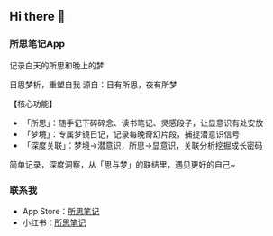 ## Hi there 👋

### 所思笔记App
记录白天的所思和晚上的梦

日思梦析，重塑自我
源自：日有所思，夜有所梦

【核心功能】
- 「所思」：随手记下碎碎念、读书笔记、灵感段子，让显意识有处安放
- 「梦境」：专属梦镜日记，记录每晚奇幻片段，捕捉潜意识信号
- 「深度关联」：梦境→潜意识，所思→显意识，关联分析挖掘成长密码

简单记录，深度洞察，从「思与梦」的联结里，遇见更好的自己~


### 联系我
- App Store：[所思笔记](https://apps.apple.com/cn/app/id1668533045)
- 小红书：[所思笔记](https://www.xiaohongshu.com/user/profile/59ba28cf5e87e72d410d84c1?xsec_token=AB30zWBK_0aV-ZUCM83QvBmK-NpGqRBEeyP_YRSvjVuoI%3D&xsec_source=pc_search)

